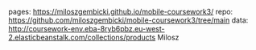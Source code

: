 pages: https://miloszgembicki.github.io/mobile-coursework3/ repo: https://github.com/miloszgembicki/mobile-coursework3/tree/main data: http://coursework-env.eba-8ryb6pbz.eu-west-2.elasticbeanstalk.com/collections/products Milosz
